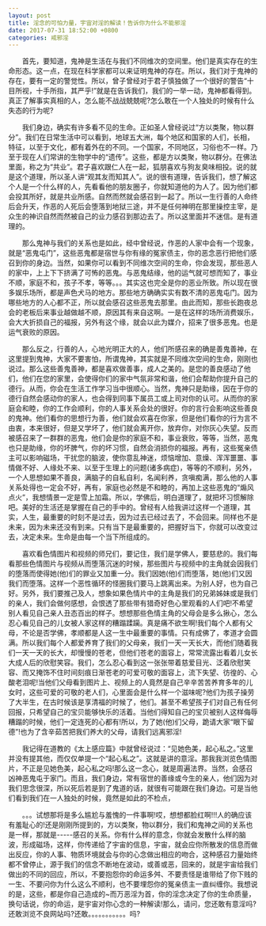```yaml
---
layout: post
title: 淫念的可怕力量，宇宙对淫的解读！告诉你为什么不能邪淫
date: 2017-07-31 18:52:00 +0800
categories: 戒邪淫
---
```


　　首先，要知道，鬼神是生活在与我们不同维次的空间里。他们是真实存在的生命形态。这一点，在现在科学家都可以来证明鬼神的存在。所以，我们对于鬼神的存在，要有一定的警觉性。所以，曾子曾经对于君子慎独做了一个很好的警告“十目所视，十手所指，其严乎!”就是在告诉我们，我们的一举一动，鬼神都看得到。真正了解事实真相的人，怎么能不战战兢兢呢?怎么敢在一个人独处的时候有什么失态的行为呢?
　　我们身边，确实有许多看不见的生命。正如圣人曾经说过“方以类聚，物以群分”。我们在日常生活中可以看到，地球五大洲，每个地区和国家的人们，长相，特征，以至于文化，都有着外在的不同。一个国家，不同地区，习俗也不一样。乃至于现在人们常讲的生物学中的“遗传”。这些，都是方以类聚，物以群分。在佛法里面，称之为“共业”。君子喜欢跟仁人在一起，狐朋喜欢与狗友臭味相投。说的就是这个道理，所以圣人讲“观其友而知其人”。说的很有道理，告诉我们，想了解这个人是一个什么样的人，先看看他的朋友圈子，你就知道他的为人了。因为他们都会投其所好，就是共业所感。自然而然就会感召到一起了。所以一生行善的人命终后会升天，作恶的人死后会堕落到地狱三途，并不是任何神明在那里操控主宰，是众生的神识自然而然被自己的业力感召到那边去了。所以这里面并不迷信。是有道理的。
　　那么鬼神与我们的关系也是如此，经中曾经说，作恶的人家中会有一个现象，就是“恶鬼屯门”，这些恶鬼都是宿世与你有缘的冤家债主，你的恶念恶行把他们感召到你的身边。当然，如果你可以看到不同维次空间的生命，你会发现，那些恶人的家中，上上下下挤满了可怖的恶鬼。与恶鬼结缘，他的运气就可想而知了，事业不顺，家庭不和，孩子不孝，等等。。。其实这也完全是你的恶业所致。所以现在很多娱乐场所，都是声色犬马的地方。那些地方确确实实有数不清的恶鬼屯门。因为哪些地方的人心都不正，所以就会感召这些恶鬼去那里。由此而知，那些长跑夜总会的老板后来事业越做越不顺，原因其有来自这啊。一是在这样的场所消费娱乐，会大大折损自己的福报，另外有这个缘，就会以此为媒介，招来了很多恶鬼。也是运气衰败的原因。
　　那么反之，行善的人，心地光明正大的人，他们所感召来的确是善鬼善神，在这里提到鬼神，大家不要害怕，所谓鬼神，其实就是不同维次空间的生命，刚刚也说过。那么这些善鬼善神，都是喜欢做善事，成人之美的。是您的善良感动了他们，他们在您的家里，会使得你们的家中气氛非常和谐，他们会帮助你提升自己的德行。从而，你会在生活工作学习当中很顺心。当然，鬼神只是助缘，因在于你的德行自然会感动你的家人，也会得到同事下属员工或上司对你的认可。从而你的家庭会和睦，你的工作会顺利，你的人事关系会处的很好。你的言行会影响这些善良的鬼神。他们看你的思想行为善，他们就会欢喜在你家，但是他们看你的行为言不由衷，本来很好，但是又学坏了，他们就会离开你，放弃你，对你灰心失望。反而被感召来了一群群的恶鬼，他们会是你的家庭不和，事业衰败，等等，当然，恶鬼也只是助缘，你的坏脾气，你的坏习惯，自然会消损你的福报。再有，这些冤亲债主可以影响磁场，干扰您的脑波，使你意乱神迷，烦恼增加、意燥、浑浑噩噩、事情做不好、人缘处不来、以至于生理上的问题(诸多病症)，等等的不顺利，另外，一个人思想如果不善良，满脑子的自私自利，名闻利养，贪嗔痴满，那么他的人事关系处得也一定会不好，再有，家庭也必然是不和睦的，再加上这些恶鬼的“煽风点火”，我想情景一定是雪上加霜。所以，学佛后，明白道理了，就把坏习惯解除吧。美好的生活还是掌握在自己的手中的。曾经有人给我讲过这样一个道理，其实，人生，最重要的时刻不是过去，因为过去已经过去了，不会回来。同样也不是未来，因为未来还没有到来。只有当下是最重要的，把握好当下，你就可以改变过去，决定未来。生命是由每一个当下所组成的。
　　喜欢看色情图片和视频的师兄们，要记住，我们是学佛人，要慈悲的。我们每看那些色情图片与视频从而堕落沉迷的时候，那些图片与视频中的主角就会因我们的堕落而使得她(他)们的罪业又加重一分。我们因她(他)们而堕落，她(他)们又因我们而堕落。这样一个恶性循环的怪圈我们要马上跳离出来。为别人好，也为自己好。另外，我们要推己及人，想象如果色情片中的主角是我们的兄弟姊妹或是我们的亲人，我们会做何感想，会恨透了那些带有猎奇好色心里观看的人们吧!不希望别人看见自己亲人丑态百出的样子。想想那些色情主角的父母会是多么揪心，怎么忍心看见自己的儿女被人家这样的糟蹋蹂躏。真是痛不欲生啊!我们每个人都有父母，不论是否学佛，孝顺都是人这一生中最重要的事情。只有成佛了，孝道才会圆满。所以我们每个人都爱养育了我们的父母亲，我们一天一天长大，而他们随着我们一天一天的长大，却慢慢的苍老，但他们苍老的面容上，常常流露出看着儿女长大成人后的欣慰笑容。我们，怎么忍心看到这一张张带着慈爱目光、泛着欣慰笑容、而又掩饰不住时间刻痕日渐苍老的可爱可敬的面容上，流下失望、彷徨的、心酸老泪呢!当他们父母看到图片上、视频上的人竟然是自己辛辛苦苦养育多年的儿女时，这些可爱的可敬的老人们，心里面会是什么样一个滋味呢?他们为孩子操劳了大半生，在古时候该是享清福的时候了，他们。甚至不希望孩子们对自己有任何回报，只希望自己的宝贝能够快乐的活着。当他们得知自己的宝贝被别人这样侮辱糟蹋的时候，他们一定连死的心都有!所以，为了她(他)们父母，跪请大家“眼下留德”!也为了含辛茹苦把我们养大的父母，请我们远离邪淫!
　　我记得在道教的《太上感应篇》中就曾经说过：“见她色美，起心私之。”这里并没有提其他，而仅仅单提一个“起心私之”。这就是讲的意淫。那我我浏览色情图片，不正是见她色美，起心私之吗!那么这一念心，就是周遍法界。当然，会感召凶神恶鬼屯于家门。而且，我们身边，常有宿世的善缘或今生的亲人，他们因为对我们思念很深，所以死后若是到了鬼道的话，就很有可能跟在我们身边。可是当他们看到我们在一人独处的时候，竟然是如此的不检点，
　　。。。试想那将是多么尴尬与羞愧的一件事啊!哎，想想都脸红啊!!!人的确应该有羞耻心的!还是刚刚所提到的，方以类聚，物以群分，我们和鬼神之间的关系也是一样，那就是-----感召的关系。你有什么样的意念，你就会发散什么样的脑波，形成磁场，这样，你传递给了宇宙的信息，宇宙，就会应你所散发的信息而做出反应，你的人事、物质环境就会与你的心念做出相应的吻合，这种感召力量始终都不曾停止，源于我们的信念不断地在波动，或善或恶，回来的，就是宇宙给我们做出的不同的回应，所以，不要抱怨你的命运多舛、不要责怪是谁带给了你下贱的一生、不要问你为什么这么不顺利，也不要埋怨你的冤亲债主一直纠缠你。我想说的是，这些，都是你自己造成的~而万恶淫为首，你的淫念决定了你的生命质量，换句话说，你的命运，是宇宙对你心念的一种解读!那么，请问，您还敢有意淫吗?还敢浏览不良网站吗?还敢。。。。。。。。。。。吗?